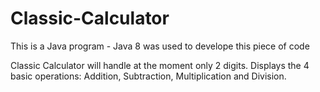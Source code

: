 # Classic-Calculator

This is a Java program - Java 8 was used to develope this piece of code 

Classic Calculator will handle at the moment only 2 digits.
Displays the 4 basic operations: Addition, Subtraction, Multiplication and Division.
